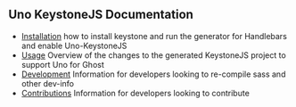 
## Uno KeystoneJS Documentation


* [Installation](installation.md) how to install keystone and run the generator for Handlebars and enable Uno-KeystoneJS
* [Usage](usage.md) Overview of the changes to the generated KeystoneJS project to support Uno for Ghost
* [Development](development.md) Information for developers looking to re-compile sass and other dev-info
* [Contributions](contributions.md) Information for developers looking to contribute


